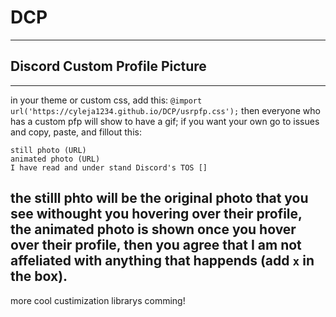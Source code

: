 # DCP
---
## Discord Custom Profile Picture
---
in your theme or custom css, add this: ```@import url('https://cyleja1234.github.io/DCP/usrpfp.css');```
then everyone who has a custom pfp will show to have a gif; if you want your own go to issues and copy, paste, and fillout this:
```
still photo (URL)
animated photo (URL)
I have read and under stand Discord's TOS []
```
the stilll phto will be the original photo that you see withought you hovering over their profile, the animated photo is shown once you hover over their profile, then you agree that I am not affeliated with anything that happends (add `x` in the box).
---
more cool custimization librarys comming!
